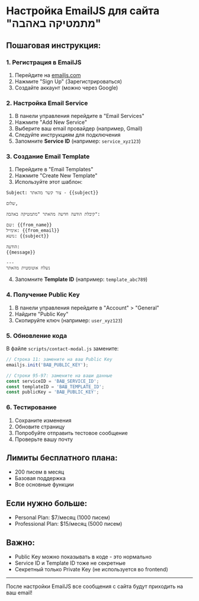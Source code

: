 # Настройка EmailJS для сайта "מתמטיקה באהבה"

## Пошаговая инструкция:

### 1. Регистрация в EmailJS
1. Перейдите на [emailjs.com](https://www.emailjs.com)
2. Нажмите "Sign Up" (Зарегистрироваться)
3. Создайте аккаунт (можно через Google)

### 2. Настройка Email Service
1. В панели управления перейдите в "Email Services"
2. Нажмите "Add New Service"
3. Выберите ваш email провайдер (например, Gmail)
4. Следуйте инструкциям для подключения
5. Запомните **Service ID** (например: `service_xyz123`)

### 3. Создание Email Template
1. Перейдите в "Email Templates"
2. Нажмите "Create New Template"
3. Используйте этот шаблон:

```
Subject: צור קשר מהאתר - {{subject}}

שלום,

קיבלת הודעה חדשה מהאתר "מתמטיקה באהבה":

שם: {{from_name}}
אימייל: {{from_email}}
נושא: {{subject}}

הודעה:
{{message}}

---
נשלח אוטומטית מהאתר
```

4. Запомните **Template ID** (например: `template_abc789`)

### 4. Получение Public Key
1. В панели управления перейдите в "Account" > "General"
2. Найдите "Public Key"
3. Скопируйте ключ (например: `user_xyz123`)

### 5. Обновление кода
В файле `scripts/contact-modal.js` замените:

```javascript
// Строка 11: замените на ваш Public Key
emailjs.init('ВАШ_PUBLIC_KEY');

// Строки 95-97: замените на ваши данные
const serviceID = 'ВАШ_SERVICE_ID';
const templateID = 'ВАШ_TEMPLATE_ID';
const publicKey = 'ВАШ_PUBLIC_KEY';
```

### 6. Тестирование
1. Сохраните изменения
2. Обновите страницу
3. Попробуйте отправить тестовое сообщение
4. Проверьте вашу почту

## Лимиты бесплатного плана:
- 200 писем в месяц
- Базовая поддержка
- Все основные функции

## Если нужно больше:
- Personal Plan: $7/месяц (1000 писем)
- Professional Plan: $15/месяц (5000 писем)

## Важно:
- Public Key можно показывать в коде - это нормально
- Service ID и Template ID тоже не секретные
- Секретный только Private Key (не используется во frontend)

---

После настройки EmailJS все сообщения с сайта будут приходить на ваш email!
